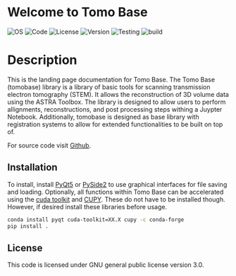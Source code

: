 # Welcome to Tomo Base
![OS](https://img.shields.io/badge/os-Windows%20-lightgray)
![Code](https://img.shields.io/badge/python-3.10%20|%203.11%20|%203.12-yellow)
![License](https://img.shields.io/badge/license-GPL3.0-blue)
![Version](https://img.shields.io/badge/version-v0.0.1-blue)
![Testing](https://img.shields.io/badge/test-Experimental-orange)
![build](https://img.shields.io/badge/tested%20build-Windows%2011%20-orange)

# Description

This is the landing page documentation for Tomo Base. The Tomo Base (tomobase) library is a library of basic tools for scanning transmission electron tomography (STEM). It allows the reconstruction of 3D volume data using the ASTRA Toolbox. The library is designed to allow users to perform allignments, reconstructions, and post processing steps withing a Juypter Notebook. Additionally, tomobase is designed as base library with registration systems to allow for extended functionalities to be built on top of. 

For source code visit [Github](https://github.com/Tcraig088/tomobase). 

## Installation

To install, install [PyQt5](https://google.co.nz) or [PySide2](https://google.co.nz) to use graphical interfaces for file saving and loading. Optionally, all functions within Tomo Base can be accelerated using the [cuda toolkit](https://google.co.nz) and [CUPY](https://google.co.nz). These do not have to be installed though. However, if desired install these libraries before usage.

```bash
conda install pyqt cuda-toolkit=XX.X cupy -c conda-forge
pip install .
```


## License
This code is licensed under GNU general public license version 3.0.





